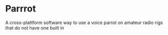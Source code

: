 # Parrrot
A cross-plattform software way to use a voice parrot on amateur radio rigs that do not have one built in
